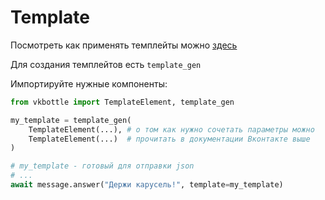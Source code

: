 # Template

Посмотреть как применять темплейты можно [здесь](https://vk.com/dev/bot_docs_templates)

Для создания темплейтов есть `template_gen`

Импортируйте нужные компоненты:

```python
from vkbottle import TemplateElement, template_gen

my_template = template_gen(
    TemplateElement(...), # о том как нужно сочетать параметры можно
    TemplateElement(...)  # прочитать в документации Вконтакте выше
)

# my_template - готовый для отправки json
# ...
await message.answer("Держи карусель!", template=my_template)
```
